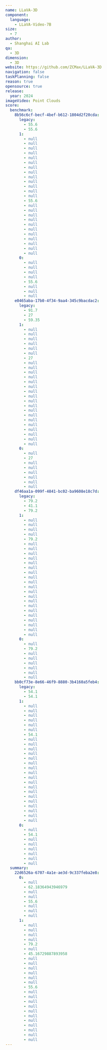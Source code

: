 ```yaml
---
name: LLaVA-3D
component:
  language:
    - LLaVA-Video-7B
size:
  - 7
author:
  - Shanghai AI Lab
qa:
  - 3D
dimension:
  - 3D
website: https://github.com/ZCMax/LLaVA-3D
navigation: false
taskPlanning: false
reason: true
opensource: true
release:
  year: 2024
imageVideo: Point Clouds
score:
  benchmark:
    8b56c6cf-becf-4bef-b612-1804d2f20cda:
      legacy:
        - 55.6
        - 55.6
      1:
        - null
        - null
        - null
        - null
        - null
        - null
        - null
        - null
        - null
        - null
        - null
        - null
        - null
        - 55.6
        - null
        - null
        - null
        - null
        - null
        - null
        - null
        - null
        - null
        - null
        - null
      0:
        - null
        - null
        - null
        - null
        - 55.6
        - null
        - null
        - null
    e0465aba-17b0-4f34-9aa4-345c9bacdac2:
      legacy:
        - 91.7
        - 27
        - 59.35
      1:
        - null
        - null
        - null
        - null
        - null
        - null
        - 27
        - null
        - null
        - null
        - null
        - null
        - null
        - null
        - null
        - null
        - null
        - null
        - null
        - null
        - null
        - null
        - null
        - null
        - null
      0:
        - null
        - 27
        - null
        - null
        - null
        - null
        - null
        - null
    df46aa1a-099f-4841-bc02-ba9608e18c7d:
      legacy:
        - 79.2
        - 41.1
        - 79.2
      1:
        - null
        - null
        - null
        - null
        - 79.2
        - null
        - null
        - null
        - null
        - null
        - null
        - null
        - null
        - null
        - null
        - null
        - null
        - null
        - null
        - null
        - null
        - null
        - null
        - null
        - null
      0:
        - null
        - 79.2
        - null
        - null
        - null
        - null
        - null
        - null
    bb0cf73e-8e66-46f9-8880-3b4160a5feb4:
      legacy:
        - 54.1
        - 54.1
      1:
        - null
        - null
        - null
        - null
        - null
        - null
        - 54.1
        - null
        - null
        - null
        - null
        - null
        - null
        - null
        - null
        - null
        - null
        - null
        - null
        - null
        - null
        - null
        - null
        - null
        - null
      0:
        - null
        - 54.1
        - null
        - null
        - null
        - null
        - null
        - null
  summary:
    22d6526a-6707-4a1e-ae3d-9c337feba2e8:
      0:
        - null
        - 62.18364943946979
        - null
        - null
        - 55.6
        - null
        - null
        - null
      1:
        - null
        - null
        - null
        - null
        - 79.2
        - null
        - 45.16729887893958
        - null
        - null
        - null
        - null
        - null
        - null
        - 55.6
        - null
        - null
        - null
        - null
        - null
        - null
        - null
        - null
        - null
        - null
        - null
---
```

